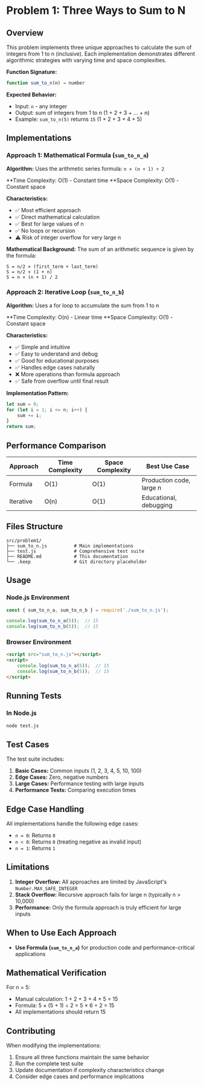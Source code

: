 # Problem 1: Three Ways to Sum to N

## Overview

This problem implements three unique approaches to calculate the sum of integers from 1 to n (inclusive). Each implementation demonstrates different algorithmic strategies with varying time and space complexities.

**Function Signature:**
```javascript
function sum_to_n(n) → number
```

**Expected Behavior:**
- Input: `n` - any integer
- Output: sum of integers from 1 to n (1 + 2 + 3 + ... + n)
- Example: `sum_to_n(5)` returns `15` (1 + 2 + 3 + 4 + 5)

## Implementations

### Approach 1: Mathematical Formula (`sum_to_n_a`)

**Algorithm:** Uses the arithmetic series formula: `n × (n + 1) ÷ 2`

**Time Complexity: O(1) - Constant time
**Space Complexity: O(1) - Constant space

**Characteristics:**
- ✅ Most efficient approach
- ✅ Direct mathematical calculation
- ✅ Best for large values of n
- ✅ No loops or recursion
- ⚠️ Risk of integer overflow for very large n

**Mathematical Background:**
The sum of an arithmetic sequence is given by the formula:
```
S = n/2 × (first_term + last_term)
S = n/2 × (1 + n)
S = n × (n + 1) / 2
```

### Approach 2: Iterative Loop (`sum_to_n_b`)

**Algorithm:** Uses a for loop to accumulate the sum from 1 to n

**Time Complexity: O(n) - Linear time
**Space Complexity: O(1) - Constant space

**Characteristics:**
- ✅ Simple and intuitive
- ✅ Easy to understand and debug
- ✅ Good for educational purposes
- ✅ Handles edge cases naturally
- ❌ More operations than formula approach
- ✅ Safe from overflow until final result

**Implementation Pattern:**
```javascript
let sum = 0;
for (let i = 1; i <= n; i++) {
    sum += i;
}
return sum;
```

## Performance Comparison

| Approach | Time Complexity | Space Complexity | Best Use Case |
|----------|----------------|------------------|---------------|
| Formula  | O(1)           | O(1)             | Production code, large n |
| Iterative| O(n)           | O(1)             | Educational, debugging |



## Files Structure

```
src/problem1/
├── sum_to_n.js          # Main implementations
├── test.js              # Comprehensive test suite
├── README.md            # This documentation
└── .keep                # Git directory placeholder
```

## Usage

### Node.js Environment

```javascript
const { sum_to_n_a, sum_to_n_b } = require('./sum_to_n.js');

console.log(sum_to_n_a(5));  // 15
console.log(sum_to_n_b(5));  // 15

```

### Browser Environment

```html
<script src="sum_to_n.js"></script>
<script>
    console.log(sum_to_n_a(5));  // 15
    console.log(sum_to_n_b(5));  // 15
</script>
```

## Running Tests

### In Node.js
```bash
node test.js
```

## Test Cases

The test suite includes:

1. **Basic Cases:** Common inputs (1, 2, 3, 4, 5, 10, 100)
2. **Edge Cases:** Zero, negative numbers
3. **Large Cases:** Performance testing with large inputs
4. **Performance Tests:** Comparing execution times

## Edge Case Handling

All implementations handle the following edge cases:

- `n = 0`: Returns `0`
- `n < 0`: Returns `0` (treating negative as invalid input)
- `n = 1`: Returns `1`

## Limitations

1. **Integer Overflow:** All approaches are limited by JavaScript's `Number.MAX_SAFE_INTEGER`
2. **Stack Overflow:** Recursive approach fails for large n (typically n > 10,000)
3. **Performance:** Only the formula approach is truly efficient for large inputs

## When to Use Each Approach

- **Use Formula (`sum_to_n_a`)** for production code and performance-critical applications

## Mathematical Verification

For n = 5:
- Manual calculation: 1 + 2 + 3 + 4 + 5 = 15
- Formula: 5 × (5 + 1) ÷ 2 = 5 × 6 ÷ 2 = 15
- All implementations should return 15

## Contributing

When modifying the implementations:

1. Ensure all three functions maintain the same behavior
2. Run the complete test suite
3. Update documentation if complexity characteristics change
4. Consider edge cases and performance implications